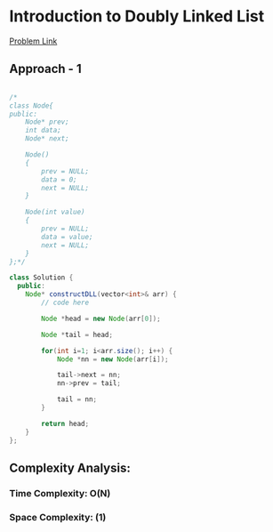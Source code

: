 # Introduction to Doubly Linked List

[Problem Link](https://www.geeksforgeeks.org/problems/introduction-to-doubly-linked-list/1)

## Approach - 1

```Java

/*
class Node{
public:
    Node* prev;
    int data;
    Node* next;

    Node()
    {
        prev = NULL;
        data = 0;
        next = NULL;
    }

    Node(int value)
    {
        prev = NULL;
        data = value;
        next = NULL;
    }
};*/

class Solution {
  public:
    Node* constructDLL(vector<int>& arr) {
        // code here

        Node *head = new Node(arr[0]);

        Node *tail = head;

        for(int i=1; i<arr.size(); i++) {
            Node *nn = new Node(arr[i]);

            tail->next = nn;
            nn->prev = tail;

            tail = nn;
        }

        return head;
    }
};


```

## Complexity Analysis:

### Time Complexity: O(N)

### Space Complexity: (1)

